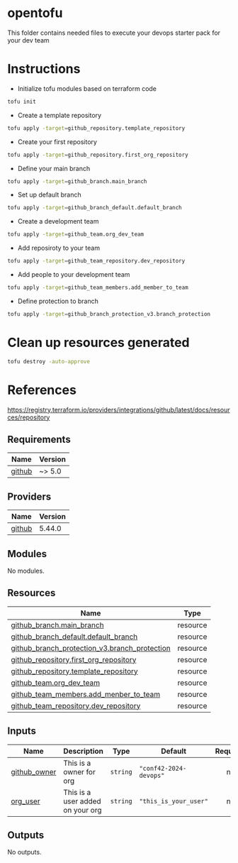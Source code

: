 
# opentofu
This folder contains needed files to execute your devops starter pack for your dev team

# Instructions 

- Initialize tofu modules based on terraform code
```bash
tofu init
```

- Create a template repository
```bash
tofu apply -target=github_repository.template_repository
```

- Create your first repository
```bash
tofu apply -target=github_repository.first_org_repository
```

- Define your main branch
```bash
tofu apply -target=github_branch.main_branch
```

- Set up default branch
```bash
tofu apply -target=github_branch_default.default_branch
```

- Create a development team
```bash
tofu apply -target=github_team.org_dev_team
```

- Add reposiroty to your team
```bash
tofu apply -target=github_team_repository.dev_repository
```

- Add people to your development team
```bash
tofu apply -target=github_team_members.add_member_to_team
```

- Define protection to branch
```bash
tofu apply -target=github_branch_protection_v3.branch_protection
```

# Clean up resources generated
```bash
tofu destroy -auto-approve
```

# References
https://registry.terraform.io/providers/integrations/github/latest/docs/resources/repository


<!-- BEGIN_TF_DOCS -->
## Requirements

| Name | Version |
|------|---------|
| <a name="requirement_github"></a> [github](#requirement\_github) | ~> 5.0 |

## Providers

| Name | Version |
|------|---------|
| <a name="provider_github"></a> [github](#provider\_github) | 5.44.0 |

## Modules

No modules.

## Resources

| Name | Type |
|------|------|
| [github_branch.main_branch](https://registry.terraform.io/providers/integrations/github/latest/docs/resources/branch) | resource |
| [github_branch_default.default_branch](https://registry.terraform.io/providers/integrations/github/latest/docs/resources/branch_default) | resource |
| [github_branch_protection_v3.branch_protection](https://registry.terraform.io/providers/integrations/github/latest/docs/resources/branch_protection_v3) | resource |
| [github_repository.first_org_repository](https://registry.terraform.io/providers/integrations/github/latest/docs/resources/repository) | resource |
| [github_repository.template_repository](https://registry.terraform.io/providers/integrations/github/latest/docs/resources/repository) | resource |
| [github_team.org_dev_team](https://registry.terraform.io/providers/integrations/github/latest/docs/resources/team) | resource |
| [github_team_members.add_menber_to_team](https://registry.terraform.io/providers/integrations/github/latest/docs/resources/team_members) | resource |
| [github_team_repository.dev_repository](https://registry.terraform.io/providers/integrations/github/latest/docs/resources/team_repository) | resource |

## Inputs

| Name | Description | Type | Default | Required |
|------|-------------|------|---------|:--------:|
| <a name="input_github_owner"></a> [github\_owner](#input\_github\_owner) | This is a owner for org | `string` | `"conf42-2024-devops"` | no |
| <a name="input_org_user"></a> [org\_user](#input\_org\_user) | This is a user added on your org | `string` | `"this_is_your_user"` | no |

## Outputs

No outputs.
<!-- END_TF_DOCS -->